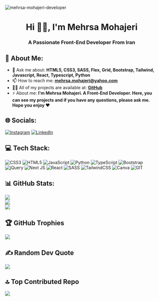                          
       
<p align="left"> <img src="https://komarev.com/ghpvc/?username=mehrsa-mohajeri-developer&label=Profile%20views&color=0e75b6&style=flat" alt="mehrsa-mohajeri-developer" /> </p>

<h1 align="center">Hi 👋🏼, I'm Mehrsa Mohajeri</h1>
<h3 align="center">A Passionate Front-End Developer From Iran</h3>

## 💫 About Me:
- 💬 Ask me about: **HTML5, CSS3, SASS, Flex, Grid, Bootstrap, Tailwind, Javascript, React, Typescript, Python**
- 📫 How to reach me: **mehrsa.mohajeri@yahoo.com**
- 👨‍💻 All of my projects are available at: **[GitHub](https://github.com/mehrsa-mohajeri-developer)**
- ⚡ About me: **I'm Mehrsa Mohajeri. A Front-End Developer. Here, you can see my projects and if you have any questions, please ask me. Hope you enjoy ♥️**


## 🌐 Socials:
[![Instagram](https://img.shields.io/badge/Instagram-%23E4405F.svg?logo=Instagram&logoColor=white)](https://instagram.com/https://www.instagram.com/mehrsa_mohajeri_developer) [![LinkedIn](https://img.shields.io/badge/LinkedIn-%230077B5.svg?logo=linkedin&logoColor=white)](https://linkedin.com/in/www.linkedin.com/in/mehrsa-mohajeri-developer) 

## 💻 Tech Stack:
![CSS3](https://img.shields.io/badge/css3-%231572B6.svg?style=for-the-badge&logo=css3&logoColor=white) ![HTML5](https://img.shields.io/badge/html5-%23E34F26.svg?style=for-the-badge&logo=html5&logoColor=white) ![JavaScript](https://img.shields.io/badge/javascript-%23323330.svg?style=for-the-badge&logo=javascript&logoColor=%23F7DF1E) ![Python](https://img.shields.io/badge/python-3670A0?style=for-the-badge&logo=python&logoColor=ffdd54) ![TypeScript](https://img.shields.io/badge/typescript-%23007ACC.svg?style=for-the-badge&logo=typescript&logoColor=white) ![Bootstrap](https://img.shields.io/badge/bootstrap-%238511FA.svg?style=for-the-badge&logo=bootstrap&logoColor=white) ![jQuery](https://img.shields.io/badge/jquery-%230769AD.svg?style=for-the-badge&logo=jquery&logoColor=white) ![Next JS](https://img.shields.io/badge/Next-black?style=for-the-badge&logo=next.js&logoColor=white) ![React](https://img.shields.io/badge/react-%2320232a.svg?style=for-the-badge&logo=react&logoColor=%2361DAFB) ![SASS](https://img.shields.io/badge/SASS-hotpink.svg?style=for-the-badge&logo=SASS&logoColor=white) ![TailwindCSS](https://img.shields.io/badge/tailwindcss-%2338B2AC.svg?style=for-the-badge&logo=tailwind-css&logoColor=white) ![Canva](https://img.shields.io/badge/Canva-%2300C4CC.svg?style=for-the-badge&logo=Canva&logoColor=white) ![GIT](https://img.shields.io/badge/Git-fc6d26?style=for-the-badge&logo=git&logoColor=white)
## 📊 GitHub Stats:
![](https://github-readme-stats.vercel.app/api?username=Mehrsa-Mohajeri-Developer&theme=tokyonight&hide_border=false&include_all_commits=true&count_private=false)<br/>
![](https://github-readme-streak-stats.herokuapp.com/?user=Mehrsa-Mohajeri-Developer&theme=tokyonight&hide_border=false)<br/>
![](https://github-readme-stats.vercel.app/api/top-langs/?username=Mehrsa-Mohajeri-Developer&theme=tokyonight&hide_border=false&include_all_commits=true&count_private=false&layout=compact)
## 🏆 GitHub Trophies
![](https://github-profile-trophy.vercel.app/?username=Mehrsa-Mohajeri-Developer&theme=radical&no-frame=false&no-bg=false&margin-w=4)
## ✍️ Random Dev Quote
![](https://quotes-github-readme.vercel.app/api?type=horizontal&theme=tokyonight)
## 🔝 Top Contributed Repo
![](https://github-contributor-stats.vercel.app/api?username=Mehrsa-Mohajeri-Developer&limit=5&theme=tokyonight&combine_all_yearly_contributions=true)

